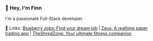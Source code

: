 ### 👋 Hey, I'm Finn

I'm a passionate Full-Stack developer.

🔗 Links: [Blueberry Jobs: Find your dream job](https://blueberryjobs.com/) | [Zeus: A realtime paper trading app](https://zeus.finn.quest/) | [TheShredZone: Your ultimate fitness companion](https://theshred.zone/)
